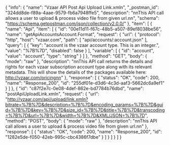 {
  "info": {
    "name": "Vzaar API Post Api Upload Link.xmln",
    "_postman_id": "324dd8de-f89a-4aae-9579-fb6a7948ffe5",
    "description": "nnThis API call allows a user to upload &amp; process video file from given url.nn",
    "schema": "https://schema.getpostman.com/json/collection/v2.0.0/"
  },
  "item": [
    {
      "name": "Api",
      "item": [
        {
          "id": "00e11d11-f67c-48b5-a507-89ef8038be56",
          "name": "getApiAccountsAccount.Format",
          "request": {
            "url": {
              "protocol": "http",
              "host": "vzaar.com",
              "path": [
                "api/accounts/:account.json"
              ],
              "query": [
                {
                  "key": "account is the vzaar account type. This is an integer.",
                  "value": "%7B%7D",
                  "disabled": false
                }
              ],
              "variable": [
                {
                  "id": "account",
                  "value": "account",
                  "type": "string"
                }
              ]
            },
            "method": "GET",
            "body": {
              "mode": "raw"
            },
            "description": "nnThis API call returns the details and rights for each vzaar subscription account type along with its relevant metadata. This will show the details of the packages available here: http://vzaar.com/pricingnn"
          },
          "response": [
            {
              "status": "OK",
              "code": 200,
              "name": "Response_200",
              "id": "255df01e-d3d6-4c3d-aaf3-5662dc6a9ef1"
            }
          ]
        },
        {
          "id": "c87f2e7c-0e08-4def-862e-bd7784b76dbd",
          "name": "postApiUploadLink.xmln",
          "request": {
            "url": "http://vzaar.com/api/upload/link.xmln?bitrate=%7B%7D&description=%7B%7D&encoding_params=%7B%7D&guid=%7B%7D&key=%7B%7D&size_id=%7B%7D&title=%7B%7D&transcoding=%7B%7D&url=%7B%7D&width=%7B%7D&XML/JSON=%7B%7D",
            "method": "POST",
            "body": {
              "mode": "raw"
            },
            "description": "nnThis API call allows a user to upload &amp; process video file from given url.nn"
          },
          "response": [
            {
              "status": "OK",
              "code": 200,
              "name": "Response_200",
              "id": "1282e5de-f050-42eb-995c-cbc4386f7dbe"
            }
          ]
        }
      ]
    }
  ]
}
